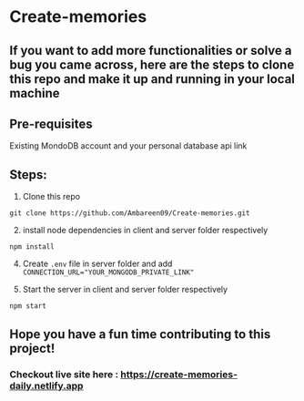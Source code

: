 # Create-memories
 
 ##  If you want to add more functionalities or solve a bug you came across, here are the steps to clone this repo and make it up and running in your local machine
 
 ## Pre-requisites
 
 Existing MondoDB account and your personal database api link
 
 ## Steps:
 
 1. Clone this repo
 
 ```
 git clone https://github.com/Ambareen09/Create-memories.git
 ```
 2. install node dependencies in client and server folder respectively
 
 ```
 npm install
 ```
 
 4. Create `.env` file in server folder and add `CONNECTION_URL="YOUR_MONGODB_PRIVATE_LINK"` 
 
 3. Start the server in client and server folder respectively
 
 ```
 npm start
 ```
 
 ## Hope you have a fun time contributing to this project!
 
 ### Checkout live site here : https://create-memories-daily.netlify.app
